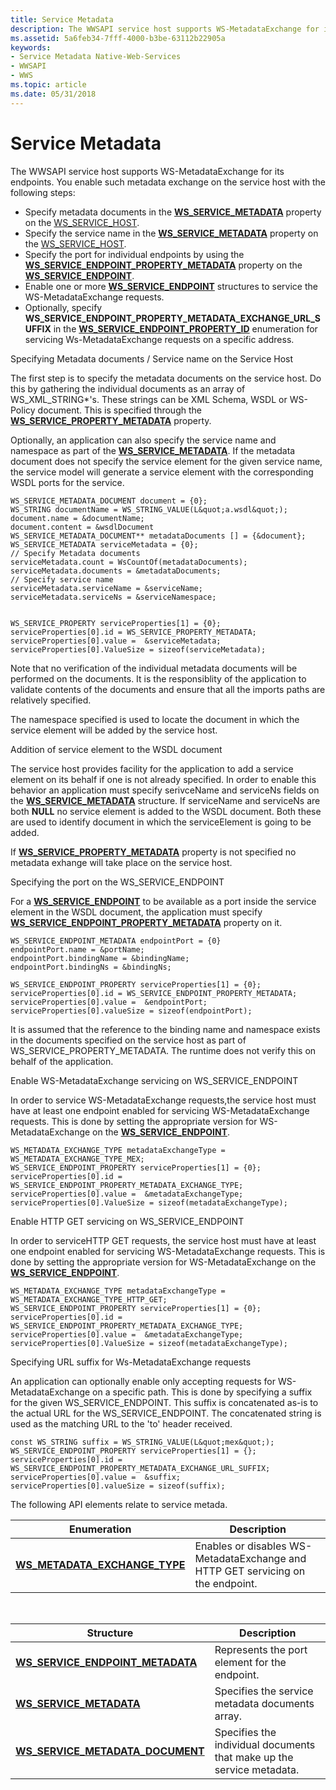 ```yaml
---
title: Service Metadata
description: The WWSAPI service host supports WS-MetadataExchange for its endpoints.
ms.assetid: 5a6feb34-7fff-4000-b3be-63112b22905a
keywords:
- Service Metadata Native-Web-Services
- WWSAPI
- WWS
ms.topic: article
ms.date: 05/31/2018
---
```


# Service Metadata

The WWSAPI service host supports WS-MetadataExchange for its endpoints. You enable such metadata exchange on the service host with the following steps:

-   Specify metadata documents in the [**WS\_SERVICE\_METADATA**](/windows/desktop/api/WebServices/ns-webservices-ws_service_metadata) property on the [WS\_SERVICE\_HOST](ws-service-host.md).
-   Specify the service name in the [**WS\_SERVICE\_METADATA**](/windows/desktop/api/WebServices/ns-webservices-ws_service_metadata) property on the [WS\_SERVICE\_HOST](ws-service-host.md).
-   Specify the port for individual endpoints by using the [**WS\_SERVICE\_ENDPOINT\_PROPERTY\_METADATA**](/windows/desktop/api/WebServices/ne-webservices-ws_service_endpoint_property_id) property on the [**WS\_SERVICE\_ENDPOINT**](/windows/desktop/api/WebServices/ns-webservices-ws_service_endpoint).
-   Enable one or more [**WS\_SERVICE\_ENDPOINT**](/windows/desktop/api/WebServices/ns-webservices-ws_service_endpoint) structures to service the WS-MetadataExchange requests.
-   Optionally, specify **WS\_SERVICE\_ENDPOINT\_PROPERTY\_METADATA\_EXCHANGE\_URL\_SUFFIX** in the [**WS\_SERVICE\_ENDPOINT\_PROPERTY\_ID**](/windows/desktop/api/WebServices/ne-webservices-ws_service_endpoint_property_id) enumeration for servicing Ws-MetadataExchange requests on a specific address.


Specifying Metadata documents / Service name on the Service Host

The first step is to specify the metadata documents on the service host. Do this by gathering the individual documents as an array of WS\_XML\_STRING\*'s. These strings can be XML Schema, WSDL or WS-Policy document. This is specified through the [**WS\_SERVICE\_PROPERTY\_METADATA**](/windows/desktop/api/WebServices/ne-webservices-ws_service_property_id) property.

Optionally, an application can also specify the service name and namespace as part of the [**WS\_SERVICE\_METADATA**](/windows/desktop/api/WebServices/ns-webservices-ws_service_metadata). If the metadata document does not specify the service element for the given service name, the service model will generate a service element with the corresponding WSDL ports for the service.

``` syntax
WS_SERVICE_METADATA_DOCUMENT document = {0};
WS_STRING documentName = WS_STRING_VALUE(L&quot;a.wsdl&quot;);
document.name = &documentName;
document.content = &wsdlDocument
WS_SERVICE_METADATA_DOCUMENT** metadataDocuments [] = {&document};
WS_SERVICE_METADATA serviceMetadata = {0};
// Specify Metadata documents
serviceMetadata.count = WsCountOf(metadataDocuments);
serviceMetadata.documents = &metadataDocuments;
// Specify service name
serviceMetadata.serviceName = &serviceName;
serviceMetadata.serviceNs = &serviceNamespace;


WS_SERVICE_PROPERTY serviceProperties[1] = {0};
serviceProperties[0].id = WS_SERVICE_PROPERTY_METADATA;
serviceProperties[0].value =  &serviceMetadata;
serviceProperties[0].ValueSize = sizeof(serviceMetadata);
```

Note that no verification of the individual metadata documents will be performed on the documents. It is the responsiblity of the application to validate contents of the documents and ensure that all the imports paths are relatively specified.

The namespace specified is used to locate the document in which the service element will be added by the service host.

Addition of service element to the WSDL document

The service host provides facility for the application to add a service element on its behalf if one is not already specified. In order to enable this behavior an application must specify serivceName and serviceNs fields on the [**WS\_SERVICE\_METADATA**](/windows/desktop/api/WebServices/ns-webservices-ws_service_metadata) structure. If serviceName and serviceNs are both **NULL** no service element is added to the WSDL document. Both these are used to identify document in which the serviceElement is going to be added.

If [**WS\_SERVICE\_PROPERTY\_METADATA**](/windows/desktop/api/WebServices/ne-webservices-ws_service_property_id) property is not specified no metadata exhange will take place on the service host.

Specifying the port on the WS\_SERVICE\_ENDPOINT

For a [**WS\_SERVICE\_ENDPOINT**](/windows/desktop/api/WebServices/ns-webservices-ws_service_endpoint) to be available as a port inside the service element in the WSDL document, the application must specify [**WS\_SERVICE\_ENDPOINT\_PROPERTY\_METADATA**](/windows/desktop/api/WebServices/ne-webservices-ws_service_endpoint_property_id) property on it.

``` syntax
WS_SERVICE_ENDPOINT_METADATA endpointPort = {0}
endpointPort.name = &portName;
endpointPort.bindingName = &bindingName;
endpointPort.bindingNs = &bindingNs;

WS_SERVICE_ENDPOINT_PROPERTY serviceProperties[1] = {0};
serviceProperties[0].id = WS_SERVICE_ENDPOINT_PROPERTY_METADATA;
serviceProperties[0].value =  &endpointPort;
serviceProperties[0].valueSize = sizeof(endpointPort);
```

It is assumed that the reference to the binding name and namespace exists in the documents specified on the service host as part of WS\_SERVICE\_PROPERTY\_METADATA. The runtime does not verify this on behalf of the application.

Enable WS-MetadataExchange servicing on WS\_SERVICE\_ENDPOINT

In order to service WS-MetadataExchange requests,the service host must have at least one endpoint enabled for servicing WS-MetadataExchange requests. This is done by setting the appropriate version for WS-MetadataExchange on the [**WS\_SERVICE\_ENDPOINT**](/windows/desktop/api/WebServices/ns-webservices-ws_service_endpoint).

``` syntax
WS_METADATA_EXCHANGE_TYPE metadataExchangeType = WS_METADATA_EXCHANGE_TYPE_MEX;
WS_SERVICE_ENDPOINT_PROPERTY serviceProperties[1] = {0};
serviceProperties[0].id = WS_SERVICE_ENDPOINT_PROPERTY_METADATA_EXCHANGE_TYPE;
serviceProperties[0].value =  &metadataExchangeType;
serviceProperties[0].ValueSize = sizeof(metadataExchangeType);
```

Enable HTTP GET servicing on WS\_SERVICE\_ENDPOINT

In order to serviceHTTP GET requests, the service host must have at least one endpoint enabled for servicing WS-MetadataExchange requests. This is done by setting the appropriate version for WS-MetadataExchange on the [**WS\_SERVICE\_ENDPOINT**](/windows/desktop/api/WebServices/ns-webservices-ws_service_endpoint).

``` syntax
WS_METADATA_EXCHANGE_TYPE metadataExchangeType = WS_METADATA_EXCHANGE_TYPE_HTTP_GET;
WS_SERVICE_ENDPOINT_PROPERTY serviceProperties[1] = {0};
serviceProperties[0].id = WS_SERVICE_ENDPOINT_PROPERTY_METADATA_EXCHANGE_TYPE;
serviceProperties[0].value =  &metadataExchangeType;
serviceProperties[0].ValueSize = sizeof(metadataExchangeType);
```

Specifying URL suffix for Ws-MetadataExchange requests

An application can optionally enable only accepting requests for WS-MetadataExchange on a specific path. This is done by specifying a suffix for the given WS\_SERVICE\_ENDPOINT. This suffix is concatenated as-is to the actual URL for the WS\_SERVICE\_ENDPOINT. The concatenated string is used as the matching URL to the 'to' header received.

``` syntax
const WS_STRING suffix = WS_STRING_VALUE(L&quot;mex&quot;);
WS_SERVICE_ENDPOINT_PROPERTY serviceProperties[1] = {};
serviceProperties[0].id = WS_SERVICE_ENDPOINT_PROPERTY_METADATA_EXCHANGE_URL_SUFFIX;
serviceProperties[0].value =  &suffix;
serviceProperties[0].valueSize = sizeof(suffix);
```

The following API elements relate to service metada.

| Enumeration                                                       | Description                                                                     |
|-------------------------------------------------------------------|---------------------------------------------------------------------------------|
| [**WS\_METADATA\_EXCHANGE\_TYPE**](/windows/desktop/api/WebServices/ne-webservices-ws_metadata_exchange_type) | Enables or disables WS-MetadataExchange and HTTP GET servicing on the endpoint. |



 



| Structure                                                               | Description                                                           |
|-------------------------------------------------------------------------|-----------------------------------------------------------------------|
| [**WS\_SERVICE\_ENDPOINT\_METADATA**](/windows/desktop/api/WebServices/ns-webservices-ws_service_endpoint_metadata) | Represents the port element for the endpoint.                         |
| [**WS\_SERVICE\_METADATA**](/windows/desktop/api/WebServices/ns-webservices-ws_service_metadata)                    | Specifies the service metadata documents array.                       |
| [**WS\_SERVICE\_METADATA\_DOCUMENT**](/windows/desktop/api/WebServices/ns-webservices-ws_service_metadata_document) | Specifies the individual documents that make up the service metadata. |



 

 

 




